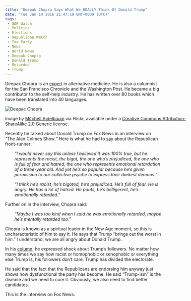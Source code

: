 ```yaml
---
title: "Deepak Chopra Says What We REALLY Think Of Donald Trump"
date: "Tue Jun 14 2016 21:47:19 GMT+0000 (UTC)"
tags: 
 - GOP Watch
 - Politics
 - Elections
 - Republican Watch
 - Tea Party
 - News
 - World News
 - Deepak Chopra
 - Donald Trump
 - Retarded
 - Trump
---
```

<p><!--OffDef--></p><p><!--Ads1--></p><p>Deepak Chopra is an <a href="http://www.biography.com/people/deepak-chopra-9542257#the-celebrity-doctor" onclick="__gaTracker(&apos;send&apos;, &apos;event&apos;, &apos;outbound-article&apos;, &apos;http://www.biography.com/people/deepak-chopra-9542257#the-celebrity-doctor&apos;, &apos;expert&apos;);" target="_blank">expert</a> in alternative medicine. He is also a columnist for the&#xA0;San Francisco Chronicle&#xA0;and the&#xA0;Washington Post<em>.&#xA0;</em>He became a big contributor to the self-help industry. He has written over 80 books which have been translated into 40 languages.</p><div id="attachment_137193" style="width: 650px" class="wp-caption aligncenter"><img class="wp-image-137193 size-full" src="//i0.wp.com/cdn.liberalamerica.org/wp-content/uploads/2016/06/297693420_24a23bac4d_z.jpg?resize=640%2C426" alt="Deepac Chopra" srcset="//i0.wp.com/cdn.liberalamerica.org/wp-content/uploads/2016/06/297693420_24a23bac4d_z.jpg?resize=640%2C426 640w, //i0.wp.com/cdn.liberalamerica.org/wp-content/uploads/2016/06/297693420_24a23bac4d_z.jpg?resize=640%2C426 64w, //i0.wp.com/cdn.liberalamerica.org/wp-content/uploads/2016/06/297693420_24a23bac4d_z.jpg?resize=640%2C426 350w, //i0.wp.com/cdn.liberalamerica.org/wp-content/uploads/2016/06/297693420_24a23bac4d_z.jpg?resize=640%2C426 600w, //i0.wp.com/cdn.liberalamerica.org/wp-content/uploads/2016/06/297693420_24a23bac4d_z.jpg?resize=640%2C426 150w" sizes="(max-width: 640px) 100vw, 640px" data-recalc-dims="1">
<p class="wp-caption-text">Image by <a href="https://www.flickr.com/photos/maidelba/297693420/in/photolist-siKTb-8ZYb5H-dPgret-dPn5Zw-shvnWV-sAknor-rbTsHt-qJKZy8-qD18mw-zwM1Kj-zbj6mA-oeF2Au-BroV3U-qPvbC2-FjUfTU-G8fiUC-qKuSuN-HjLbYG-rGhRG-2Upa9m-yh78cK-jjwNRg-rjR9Gv-s3aSMk-rGgmv-FyCzGC-8Nnvsh-h1yKRt-hn5Xtu-auRBTd-rGggy-rGgcq-rGgjE-rCQ7t-rGgvp-rGgy3-rGgth-rGgqS-rGgiX-fEe4Rw-7YHfxW-9VcF9g-697D1z-rGgoX-rGgeD-54p9zv-4LoX2c-4Ltauj-5FxZSW-4RdPJQ" onclick="__gaTracker(&apos;send&apos;, &apos;event&apos;, &apos;outbound-article&apos;, &apos;https://www.flickr.com/photos/maidelba/297693420/in/photolist-siKTb-8ZYb5H-dPgret-dPn5Zw-shvnWV-sAknor-rbTsHt-qJKZy8-qD18mw-zwM1Kj-zbj6mA-oeF2Au-BroV3U-qPvbC2-FjUfTU-G8fiUC-qKuSuN-HjLbYG-rGhRG-2Upa9m-yh78cK-jjwNRg-rjR9Gv-s3aSMk-rGgmv-FyCzGC-8Nnvsh-h1yKRt-hn5Xtu-auRBTd-rGggy-rGgcq-rGgjE-rCQ7t-rGgvp-rGgy3-rGgth-rGgqS-rGgiX-fEe4Rw-7YHfxW-9VcF9g-697D1z-rGgoX-rGgeD-54p9zv-4LoX2c-4Ltauj-5FxZSW-4RdPJQ&apos;, &apos;Mitchell Aidelbaum&apos;);">Mitchell Aidelbaum</a> via Flickr, available under a <a href="https://creativecommons.org/licenses/by/2.0/" onclick="__gaTracker(&apos;send&apos;, &apos;event&apos;, &apos;outbound-article&apos;, &apos;https://creativecommons.org/licenses/by/2.0/&apos;, &apos;Creative Commons Attribution-ShareAlike 2.0 Generic&apos;);">Creative Commons Attribution-ShareAlike 2.0 Generic</a> license.</p>
</div><p>Recently he talked about Donald Trump on Fox News in an interview on &#x201C;The Alan Colmes Show<em>.&#x201D;</em> Here is what he had to <a href="http://usajournalist.com/republicans/deepak-chopra-donald-trump-is-emotionally-retarded-maybe-mentally-retarded/" onclick="__gaTracker(&apos;send&apos;, &apos;event&apos;, &apos;outbound-article&apos;, &apos;http://usajournalist.com/republicans/deepak-chopra-donald-trump-is-emotionally-retarded-maybe-mentally-retarded/&apos;, &apos;say&apos;);" target="_blank">say</a> about the Republican front-runner:</p><p style="padding-left: 30px;"><em>&#x201C;I would never say this unless I believed it was 100% true, but he represents the racist, the bigot, the one who&#x2019;s prejudiced, the one who is full of fear and hatred, the one who represents emotional retardation of a three-year old. And yet he&#x2019;s so popular because he&#x2019;s given permission to our collective psyche to express their darkest demons.&#x201D;&#xA0;</em></p><p style="padding-left: 30px;"><em>&#x201C;I think he&#x2019;s racist, he&#x2019;s bigoted, he&#x2019;s prejudiced. He&#x2019;s full of fear. He is angry. He has a lot of hatred. He pouts, he&#x2019;s belligerent, he&#x2019;s emotionally retarded.&#x201D;</em></p><p>Further on in the interview, Chopra said:</p><p style="padding-left: 30px;"><em>&#x201C;Maybe I was too kind when I said he was emotionally retarded, maybe he&#x2019;s mentally retarded too.&#x201D;</em></p><p>Chopra is known as a spiritual leader in the New Age moment, so this is uncharacteristic of him to say it. He says that Trump &#x201C;brings out the worst in him.&#x201D; I understand, we are all angry about Donald Trump.</p><p><!--Ads2--></p><p>In his <a href="https://www.deepakchopra.com/blog/article/5610" onclick="__gaTracker(&apos;send&apos;, &apos;event&apos;, &apos;outbound-article&apos;, &apos;https://www.deepakchopra.com/blog/article/5610&apos;, &apos;column&apos;);" target="_blank">column</a>, he expressed shock about Trump&#x2019;s followers. No matter how many times we say how racist or homophobic or xenophobic or everything else Trump is, his followers don&#x2019;t care. Trump has divided the electorate.</p><p>He said that the fact that the Republicans are endorsing him anyway just shows how dysfunctional the party has become. He said &#x201C;Trump-ism&#x201D; is the disease and we need to cure it. Obviously, we also need to find better candidates.</p><p>This is the interview on Fox News:</p>